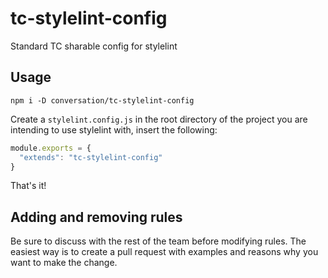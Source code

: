 # tc-stylelint-config
Standard TC sharable config for stylelint

## Usage

```
npm i -D conversation/tc-stylelint-config
```

Create a `stylelint.config.js` in the root directory of the project you are intending to use stylelint with, insert the following:

```js
module.exports = {
  "extends": "tc-stylelint-config"
}
```

That's it!

## Adding and removing rules

Be sure to discuss with the rest of the team before modifying rules. The easiest way is to create a pull request with examples and reasons why you want to make the change.
